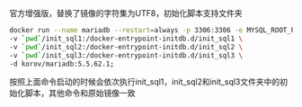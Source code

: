 官方增强版，替换了镜像的字符集为UTF8，初始化脚本支持文件夹

```bash
docker run --name mariadb --restart=always -p 3306:3306 -e MYSQL_ROOT_PASSWORD=root123 \
-v `pwd`/init_sql1:/docker-entrypoint-initdb.d/init_sql1 \
-v `pwd`/init_sql2:/docker-entrypoint-initdb.d/init_sql2 \
-v `pwd`/init_sql3:/docker-entrypoint-initdb.d/init_sql3 \
-d korov/mariadb:5.5.62.1;
```

 按照上面命令启动的时候会依次执行init_sql1，init_sql2和init_sql3文件夹中的初始化脚本，其他命令和原始镜像一致

